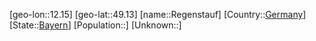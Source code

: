 ﻿---
location: [49.13,12.15]
type: City
tags:
- geo/City


SpocWebEntityId: 33673
isDeleted: false
confidential: public

---
[geo-lon::12.15]
[geo-lat::49.13]
[name::Regenstauf]
[Country::[Germany](geo/Continent/Europe/Germany.md)]
[State::[Bayern](geo/Continent/Europe/Germany/Bayern.md)]
[Population::]
[Unknown::]

